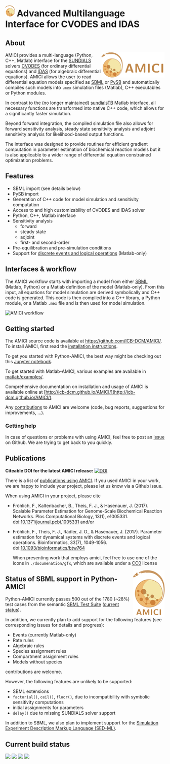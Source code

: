 # <img src="./documentation/gfx/logo.png" height="35"> Advanced Multilanguage Interface for CVODES and IDAS 

## About 

<img src="./documentation/gfx/banner.png" width="200" align="right">

AMICI provides a multi-language (Python, C++, Matlab) interface for the
[SUNDIALS](https://computing.llnl.gov/projects/sundials/) solvers
[CVODES](https://computing.llnl.gov/projects/sundials/cvodes)
(for ordinary differential equations) and
[IDAS](https://computing.llnl.gov/projects/sundials/idas)
(for algebraic differential equations). AMICI allows the user to read
differential equation models specified as [SBML](http://sbml.org/)
or [PySB](http://pysb.org/)
and automatically compiles such models into `.mex` simulation files
(Matlab), C++ executables or Python modules.

In contrast to the (no longer maintained)
[sundialsTB](https://computing.llnl.gov/projects/sundials/sundials-software)
Matlab interface, all necessary functions are transformed into native
C++ code, which allows for a significantly faster simulation.

Beyond forward integration, the compiled simulation file also allows for
forward sensitivity analysis, steady state sensitivity analysis and
adjoint sensitivity analysis for likelihood-based output functions.

The interface was designed to provide routines for efficient gradient
computation in parameter estimation of biochemical reaction models but
it is also applicable to a wider range of differential equation
constrained optimization problems.


## Features

* SBML import (see details below)
* PySB import
* Generation of C++ code for model simulation and sensitivity
  computation
* Access to and high customizability of CVODES and IDAS solver
* Python, C++, Matlab interface
* Sensitivity analysis
  * forward
  * steady state
  * adjoint
  * first- and second-order
* Pre-equilibration and pre-simulation conditions
* Support for
  [discrete events and logical operations](https://academic.oup.com/bioinformatics/article/33/7/1049/2769435)
  (Matlab-only)

## Interfaces & workflow

The AMICI workflow starts with importing a model from either
[SBML](http://sbml.org/) (Matlab, Python) or a Matlab definition of the
model (Matlab-only). From this input, all equations for model simulation
are derived symbolically and C++ code is generated. This code is then
compiled into a C++ library, a Python module, or a Matlab `.mex` file and
is then used for model simulation.

![AMICI workflow](https://raw.githubusercontent.com/ICB-DCM/AMICI/master/documentation/gfx/amici_workflow.png)

## Getting started

The AMICI source code is available at https://github.com/ICB-DCM/AMICI/.
To install AMICI, first read the
[installation instructions](http://icb-dcm.github.io/AMICI/md__i_n_s_t_a_l_l.html).

To get you started with Python-AMICI, the best way might be checking out this
[Jupyter notebook](https://github.com/ICB-DCM/AMICI/blob/master/python/examples/example_steadystate/ExampleSteadystate.ipynb).

To get started with Matlab-AMICI, various examples are available
in [matlab/examples/](https://github.com/ICB-DCM/AMICI/tree/master/matlab/examples).

Comprehensive documentation on installation and usage of AMICI is available
online at [http://icb-dcm.github.io/AMICI/](http://icb-dcm.github.io/AMICI/).

Any [contributions](http://icb-dcm.github.io/AMICI/md__c_o_n_t_r_i_b_u_t_i_n_g.html)
to AMICI are welcome (code, bug reports, suggestions for improvements, ...).


### Getting help

In case of questions or problems with using AMICI, feel free to post an
[issue](https://github.com/ICB-DCM/AMICI/issues) on Github. We are trying to
get back to you quickly.

## Publications

**Citeable DOI for the latest AMICI release:**
[![DOI](https://zenodo.org/badge/43677177.svg)](https://zenodo.org/badge/latestdoi/43677177)

There is a list of [publications using AMICI](documentation/references.md).
If you used AMICI in your work, we are happy to include
your project, please let us know via a Github issue.

When using AMICI in your project, please cite
* Fröhlich, F., Kaltenbacher, B., Theis, F. J., & Hasenauer, J. (2017).
  Scalable Parameter Estimation for Genome-Scale Biochemical Reaction Networks.
  Plos Computational Biology, 13(1), e1005331.
  doi:[10.1371/journal.pcbi.1005331](https://doi.org/10.1371/journal.pcbi.1005331)
and/or
* Fröhlich, F., Theis, F. J., Rädler, J. O., & Hasenauer, J. (2017).
  Parameter estimation for dynamical systems with discrete events and logical
  operations. Bioinformatics, 33(7), 1049-1056.
  doi:[10.1093/bioinformatics/btw764](https://doi.org/10.1093/bioinformatics/btw764)
  
  When presenting work that employs amici, feel free to use one of the icons in 
  `./documenation/gfx`, which are available under a [CC0](documentation/gfx/LICENSE.md) license
  
  <img src="./documentation/gfx/logo_text.png" width="100" align="right">


## Status of SBML support in Python-AMICI

Python-AMICI currently passes 500 out of the 1780 (~28%) test cases from
the semantic
[SBML Test Suite](https://github.com/sbmlteam/sbml-test-suite/)
([current status](https://github.com/ICB-DCM/AMICI/actions)).

In addition, we currently plan to add support for the following features
(see corresponding issues for details and progress):

- Events (currently Matlab-only)
- Rate rules
- Algebraic rules
- Species assignment rules
- Compartment assignment rules
- Models without species

contributions are welcome.

However, the following features are unlikely to be supported:

- SBML extensions
- `factorial()`, `ceil()`, `floor()`, due to incompatibility with
  symbolic sensitivity computations
- initial assignments for parameters
- `delay()` due to missing SUNDIALS solver support

In addition to SBML, we also plan to implement support for the [Simulation Experiment Description Markup Language (SED-ML)](https://sed-ml.org/).


## Current build status

<a href="https://badge.fury.io/py/amici" alt="PyPI version">
  <img src="https://badge.fury.io/py/amici.svg"></a>
<a href="https://travis-ci.com/ICB-DCM/AMICI" alt="Build Status">
  <img src="https://travis-ci.com/ICB-DCM/AMICI.svg?branch=master"></a>
<a href="https://codecov.io/gh/ICB-DCM/AMICI" alt="CodeCov">
  <img src="https://codecov.io/gh/ICB-DCM/AMICI/branch/master/graph/badge.svg"></a>
<a href="https://www.codacy.com/app/FFroehlich/AMICI" alt="Codacy">
  <img src="https://api.codacy.com/project/badge/Grade/945235766e344a7fa36278feab915ff6"></a>
